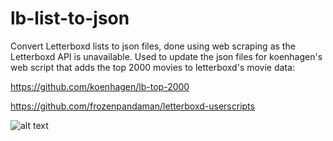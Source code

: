 # lb-list-to-json
Convert Letterboxd lists to json files, done using web scraping as the Letterboxd API is unavailable.
Used to update the json files for koenhagen's web script that adds the top 2000 movies to letterboxd's movie data:

https://github.com/koenhagen/lb-top-2000

https://github.com/frozenpandaman/letterboxd-userscripts


![alt text]()
